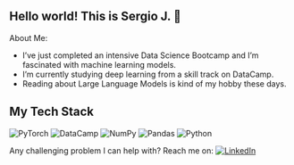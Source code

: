 ## Hello world! This is Sergio J. 👋

About Me:
- I’ve just completed an intensive Data Science Bootcamp and I’m fascinated with machine learning models.
- I’m currently studying deep learning from a skill track on DataCamp.
- Reading about Large Language Models is kind of my hobby these days.

## My Tech Stack

![PyTorch](https://img.shields.io/badge/PyTorch-EE4C2C?style=for-the-badge&logo=pytorch&logoColor=white)
![DataCamp](https://img.shields.io/badge/DataCamp-00A9E0?style=for-the-badge&logo=datacamp&logoColor=white)
![NumPy](https://img.shields.io/badge/NumPy-013243?style=for-the-badge&logo=numpy&logoColor=white)
![Pandas](https://img.shields.io/badge/Pandas-150458?style=for-the-badge&logo=pandas&logoColor=white)
![Python](https://img.shields.io/badge/Python-3776AB?style=for-the-badge&logo=python&logoColor=white)


Any challenging problem I can help with? Reach me on:
[![LinkedIn](https://img.shields.io/badge/LinkedIn-0A66C2?style=for-the-badge&logo=linkedin&logoColor=white)](https://linkedin.com/in/sergio-j-camacho)

